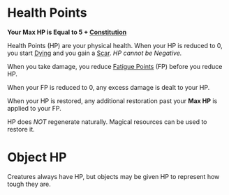 # Health Points

**Your Max HP is Equal to 5 + [Constitution](../The%20Ability%20Scores/Constitution.md)**

Health Points (HP) are your physical health. When your HP is reduced to 0, you start [Dying](../../Game%20Procedures/Conditions/Dying.md) and you gain a [Scar](Scars.md). *HP cannot be Negative.*

When you take damage, you reduce [Fatigue Points](Fatigue%20Points.md) (FP) before you reduce HP.

When your FP is reduced to 0, any excess damage is dealt to your HP.

When your HP is restored, any additional restoration past your **Max HP** is applied to your FP.

HP does *NOT* regenerate naturally. Magical resources can be used to restore it.

# Object HP

Creatures always have HP, but objects may be given HP to represent how tough they are.

